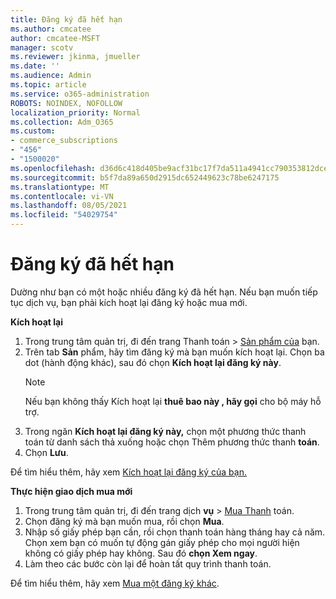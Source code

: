 ```yaml
---
title: Đăng ký đã hết hạn
ms.author: cmcatee
author: cmcatee-MSFT
manager: scotv
ms.reviewer: jkinma, jmueller
ms.date: ''
ms.audience: Admin
ms.topic: article
ms.service: o365-administration
ROBOTS: NOINDEX, NOFOLLOW
localization_priority: Normal
ms.collection: Adm_O365
ms.custom:
- commerce_subscriptions
- "456"
- "1500020"
ms.openlocfilehash: d36d6c418d405be9acf31bc17f7da511a4941cc790353812dce2f088a2d19604
ms.sourcegitcommit: b5f7da89a650d2915dc652449623c78be6247175
ms.translationtype: MT
ms.contentlocale: vi-VN
ms.lasthandoff: 08/05/2021
ms.locfileid: "54029754"
---
```

# <a name="expired-subscription"></a>Đăng ký đã hết hạn

Dường như bạn có một hoặc nhiều đăng ký đã hết hạn. Nếu bạn muốn tiếp tục dịch vụ, bạn phải kích hoạt lại đăng ký hoặc mua mới.
  
**Kích hoạt lại**
  
1. Trong trung tâm quản  trị, đi đến trang Thanh toán \> [Sản phẩm của](https://go.microsoft.com/fwlink/p/?linkid=842054) bạn.
2. Trên tab **Sản** phẩm, hãy tìm đăng ký mà bạn muốn kích hoạt lại. Chọn ba dot (hành động khác), sau đó chọn **Kích hoạt lại đăng ký này**.
    > [!NOTE]
    > Nếu bạn không thấy Kích hoạt lại **thuê bao này , hãy gọi** cho bộ máy hỗ trợ.
3. Trong ngăn **Kích hoạt lại đăng ký này,** chọn một phương thức thanh toán từ danh sách thả xuống hoặc chọn Thêm phương thức thanh **toán**.
4. Chọn **Lưu**.

Để tìm hiểu thêm, hãy xem [Kích hoạt lại đăng ký của bạn.](/microsoft-365/commerce/subscriptions/reactivate-your-subscription)

**Thực hiện giao dịch mua mới**
  
1. Trong trung tâm quản trị, đi đến trang dịch **vụ** \> [Mua Thanh](https://go.microsoft.com/fwlink/p/?linkid=868433) toán.
2. Chọn đăng ký mà bạn muốn mua, rồi chọn **Mua**.
3. Nhập số giấy phép bạn cần, rồi chọn thanh toán hàng tháng hay cả năm. Chọn xem bạn có muốn tự động gán giấy phép cho mọi người hiện không có giấy phép hay không. Sau đó **chọn Xem ngay**.
4. Làm theo các bước còn lại để hoàn tất quy trình thanh toán.

Để tìm hiểu thêm, hãy xem [Mua một đăng ký khác](/microsoft-365/commerce/buy-another-subscription).
